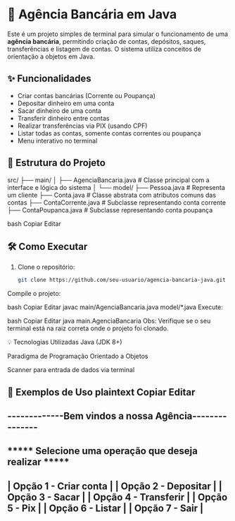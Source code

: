 # 🏦 Agência Bancária em Java

Este é um projeto simples de terminal para simular o funcionamento de uma **agência bancária**, permitindo criação de contas, depósitos, saques, 
transferências e listagem de contas. O sistema utiliza conceitos de orientação a objetos em Java.

## ✨ Funcionalidades

- Criar contas bancárias (Corrente ou Poupança)
- Depositar dinheiro em uma conta
- Sacar dinheiro de uma conta
- Transferir dinheiro entre contas
- Realizar transferências via PIX (usando CPF)
- Listar todas as contas, somente contas correntes ou poupança
- Menu interativo no terminal

## 📁 Estrutura do Projeto

src/
├── main/
│ ├── AgenciaBancaria.java # Classe principal com a interface e lógica do sistema
│
└── model/
├── Pessoa.java # Representa um cliente
├── Conta.java # Classe abstrata com atributos comuns das contas
├── ContaCorrente.java # Subclasse representando conta corrente
├── ContaPoupanca.java # Subclasse representando conta poupança

bash
Copiar
Editar

## 🛠️ Como Executar

1. Clone o repositório:
   ```bash
   git clone https://github.com/seu-usuario/agencia-bancaria-java.git
Compile o projeto:

bash
Copiar
Editar
javac main/AgenciaBancaria.java model/*.java
Execute:

bash
Copiar
Editar
java main.AgenciaBancaria
Obs: Verifique se o seu terminal está na raiz correta onde o projeto foi clonado.

💡 Tecnologias Utilizadas
Java (JDK 8+)

Paradigma de Programação Orientado a Objetos

Scanner para entrada de dados via terminal

📌 Exemplos de Uso
plaintext
Copiar
Editar
------------------------------------------------------
-------------Bem vindos a nossa Agência---------------
------------------------------------------------------
***** Selecione uma operação que deseja realizar *****
------------------------------------------------------
|   Opção 1 - Criar conta          |
|   Opção 2 - Depositar            |
|   Opção 3 - Sacar                |
|   Opção 4 - Transferir           |
|   Opção 5 - Pix                  |
|   Opção 6 - Listar               |
|   Opção 7 - Sair                 |
------------------------------------------------------
